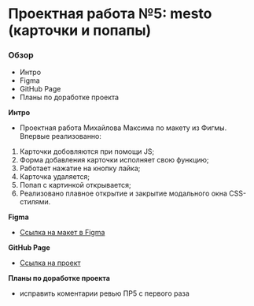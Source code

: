 # Проектная работа №5: mesto (карточки и попапы)

### Обзор

* Интро
* Figma
* GitHub Page
* Планы по доработке проекта

**Интро**
* Проектная работа Михайлова Максима по макету из Фигмы. Впервые реализованно:
1. Карточки добовляются при помощи JS;
2. Форма добавления карточки исполняет свою функцию;
3. Работает нажатие на кнопку лайка;
4. Карточка удаляется;
5. Попап с картинкой открывается;
6. Реализовано плавное открытие и закрытие модального окна CSS-стилями.

**Figma**

* [Ссылка на макет в Figma](https://www.figma.com/file/bjyvbKKJN2naO0ucURl2Z0/JavaScript.-Sprint-5?node-id=50160%3A172)

**GitHub Page**

* [Ссылка на проект](https://neemaks.github.io/mesto/)

**Планы по доработке проекта**

* исправить коментарии ревью ПР5 с первого раза 